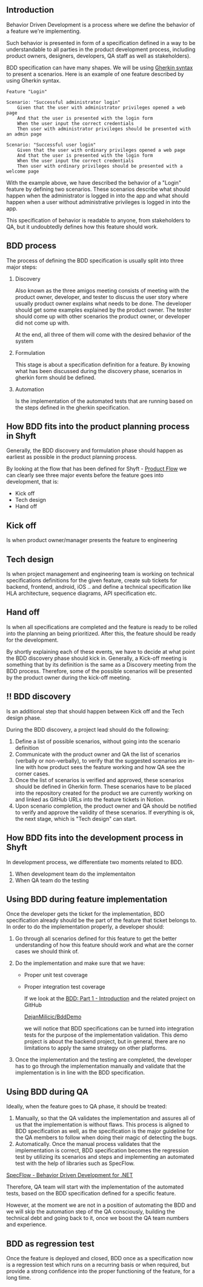 ## Introduction

Behavior Driven Development is a process where we define the behavior of a feature we're implementing. 

Such behavior is presented in form of a specification defined in a way to be understandable to all parties in the product development process, including product owners, designers, developers, QA staff as well as stakeholders).

BDD specification can have many shapes. We will be using [Gherkin syntax](https://cucumber.io/docs/gherkin/) to present a scenarios. Here is an example of one feature described by using Gherkin syntax.

```gherkin
Feature "Login"

Scenario: "Successful administrator login"
	Given that the user with administrator privileges opened a web page
	And that the user is presented with the login form
	When the user input the correct credentials
	Then user with administrator privileges should be presented with an admin page

Scenario: "Successful user login"
	Given that the user with ordinary privileges opened a web page
	And that the user is presented with the login form
	When the user input the correct credentials
	Then user with ordinary privileges should be presented with a welcome page
```

With the example above, we have described the behavior of a "Login" feature by defining two scenarios. These scenarios describe what should happen when the administrator is logged in into the app and what should happen when a user without administrative privileges is logged in into the app. 

This specification of behavior is readable to anyone, from stakeholders to QA, but it undoubtedly defines how this feature should work. 

## BDD process

The process of defining the BDD specification is usually split into three major steps:

1. Discovery

    Also known as the three amigos meeting consists of meeting with the product owner, developer, and tester to discuss the user story where usually product owner explains what needs to be done. The developer should get some examples explained by the product owner. The tester should come up with other scenarios the product owner, or developer did not come up with. 

    At the end, all three of them will come with the desired behavior of the system

2. Formulation

    This stage is about a specification definition for a feature. By knowing what has been discussed during the discovery phase,  scenarios in gherkin form should be defined.

3. Automation

    Is the implementation of the automated tests that are running based on the steps defined in the gherkin specification.

## How BDD fits into the product planning process in Shyft

Generally, the BDD discovery and formulation phase should happen as earliest as possible in the product planning process.

By looking at the flow that has been defined for Shyft - [Product Flow](https://www.notion.so/Product-Flow-5c2212fff181418cb73b3992f636e8c9) we can clearly see three major events before the feature goes into development, that is:

- Kick off
- Tech design
- Hand off

## Kick off

Is when product owner/manager presents the feature to engineering

## Tech design

Is when project management and engineering team is working on technical specifications definitions for the given feature, create sub tickets for backend, frontend, android, iOS .. and define a technical specification like HLA architecture, sequence diagrams, API specification etc.

## Hand off

Is when all specifications are completed and the feature is ready to be rolled into the planning an being prioritized. After this, the feature should be ready for the development.

By shortly explaining each of these events, we have to decide at what point the BDD discovery phase should kick in. Generally, a Kick-off meeting is something that by its definition is the same as a Discovery meeting from the BDD process. Therefore, some of the possible scenarios will be presented by the product owner during the kick-off meeting.

## ‼️ BDD discovery

Is an additional step that should happen between Kick off and the Tech design phase. 

During the BDD discovery, a project lead should do the following:

1. Define a list of possible scenarios, without going into the scenario definition
2. Communicate with the product owner and QA the list of scenarios (verbally or non-verbally), to verify that the suggested scenarios are in-line with how product sees the feature working and how QA see the corner cases.
3. Once the list of scenarios is verified and approved, these scenarios should be defined in Gherkin form. These scenarios have to be placed into the repository created for the product we are currently working on and linked as GitHub URLs into the feature tickets in Notion.
4. Upon scenario completion, the product owner and QA should be notified to verify and approve the validity of these scenarios. If everything is ok, the next stage, which is "Tech design" can start.

## How BDD fits into the development process in Shyft

In development process, we differentiate two moments related to BDD. 

1. When development team do the implementaiton
2. When QA team do the testing

## Using BDD during feature implementation

Once the developer gets the ticket for the implementation, BDD specification already should be the part of the feature that ticket belongs to. In order to do the implementation properly, a developer should:

1. Go through all scenarios defined for this feature to get the better understanding of how this feature should work and what are the corner cases we should think of.
2. Do the implementation and make sure that we have:
    - Proper unit test coverage
    - Proper integration test coverage

        If we look at the [BDD: Part 1 - Introduction](https://www.notion.so/BDD-Part-1-Introduction-9aafd4d3ef594f1599a70476a29e92c9) and the related project on GitHub

        [DejanMilicic/BddDemo](https://github.com/DejanMilicic/BddDemo)

        we will notice that BDD specifications can be turned into integration tests for the purpose of the implementation validation. This demo project is about the backend project, but in general, there are no limitations to apply the same strategy on other platforms.

3. Once the implementation and the testing are completed, the developer has to go through the implementation manually and validate that the implementation is in line with the BDD specification.

## Using BDD during QA

Ideally, when the feature goes to QA phase, it should be treated:

1. Manually, so that the QA validates the implementation and assures all of us that the implementation is without flaws. This process is aligned to BDD specification as well, as the specification is the major guideline for the QA members to follow when doing their magic of detecting the bugs.
2. Automatically. Once the manual process validates that the implementation is correct, BDD specification becomes the regression test by utilizing its scenarios and steps and implementing an automated test with the help of libraries such as SpecFlow.

[SpecFlow - Behavior Driven Development for .NET](https://specflow.org/)

Therefore, QA team will start with the implementation of the automated tests, based on the BDD specification defined for a specific feature.

However, at the moment we are not in a position of automating the BDD and we will skip the automation step of the QA consciously, building the technical debt and going back to it, once we boost the QA team numbers and experience.

## BDD as regression test

Once the feature is deployed and closed, BDD once as a specification now is a regression test which runs on a recurring basis or when required, but provide a strong confidence into the proper functioning of the feature, for a long time.